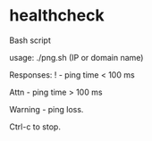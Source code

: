 # healthcheck
Bash script 

usage: ./png.sh (IP or domain name) 

Responses: ! - ping time < 100 ms 

Attn - ping time > 100 ms 

Warning - ping loss.

Ctrl-c to stop.

